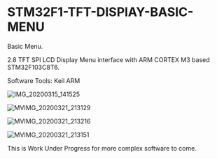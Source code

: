 # STM32F1-TFT-DISPlAY-BASIC-MENU
Basic Menu.

2.8 TFT SPI LCD Display Menu interface with ARM CORTEX M3 based STM32F103C8T6.

Software Tools: Keil ARM

![IMG_20200315_141525](https://user-images.githubusercontent.com/42911246/76698501-986d9700-66c9-11ea-9470-66b9aaf02f67.jpg)

![MVIMG_20200321_213129](https://user-images.githubusercontent.com/42911246/77230752-67ef9680-6bbc-11ea-96fc-2d2d92d6ac8f.jpg)

![MVIMG_20200321_213216](https://user-images.githubusercontent.com/42911246/77230755-6aea8700-6bbc-11ea-93b1-7e06aefa2722.jpg)

![MVIMG_20200321_213151](https://user-images.githubusercontent.com/42911246/77230758-6faf3b00-6bbc-11ea-8d9d-33190dbb469d.jpg)

This is Work Under Progress for more complex software to come.
